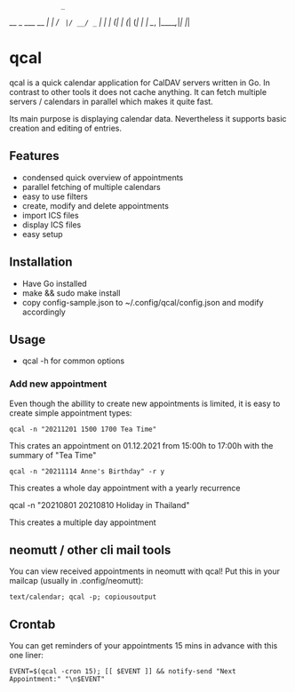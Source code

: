                  _
  __ _  ___ __ _| |
 / _` |/ __/ _` | |
| (_| | (_| (_| | |
 \__, |\___\__,_|_|
    |_|


# qcal

qcal is a quick calendar application for CalDAV servers written in Go. In
contrast to other tools it does not cache anything. It can fetch multiple
servers / calendars in parallel which makes it quite fast.

Its main purpose is displaying calendar data. Nevertheless it supports basic
creation and editing of entries.

## Features

- condensed quick overview of appointments
- parallel fetching of multiple calendars
- easy to use filters
- create, modify and delete appointments
- import ICS files
- display ICS files
- easy setup


## Installation

- Have Go installed
- make && sudo make install
- copy config-sample.json to ~/.config/qcal/config.json and modify accordingly


## Usage

- qcal -h for common options

### Add new appointment

Even though the abillity to create new appointments is limited, it is easy to create simple appointment types:

    qcal -n "20211201 1500 1700 Tea Time"

This crates an appointment on 01.12.2021 from 15:00h to 17:00h with the summary of "Tea Time"

    qcal -n "20211114 Anne's Birthday" -r y

This creates a whole day appointment with a yearly recurrence

   qcal -n "20210801 20210810 Holiday in Thailand"

This creates a multiple day appointment


## neomutt / other cli mail tools

You can view received appointments in neomutt with qcal! Put this in your
mailcap (usually in .config/neomutt):

    text/calendar; qcal -p; copiousoutput


## Crontab 

You can get reminders of your appointments 15 mins in advance with this one liner:

    EVENT=$(qcal -cron 15); [[ $EVENT ]] && notify-send "Next Appointment:" "\n$EVENT"


